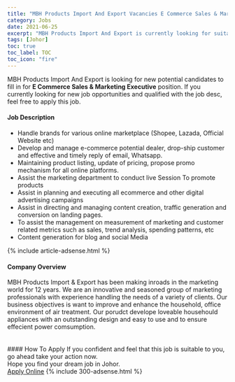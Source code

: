 ```yaml
---
title: "MBH Products Import And Export Vacancies E Commerce Sales & Marketing Executive" 
category: Jobs 
date: 2021-06-25 
excerpt: "MBH Products Import And Export is currently looking for suitable person to fill in the E Commerce Sales & Marketing Executive which based in Johor" 
tags: [Johor] 
toc: true 
toc_label: TOC 
toc_icon: "fire" 
--- 
```


<p>MBH Products Import And Export is looking for new potential candidates to fill in for <b>E Commerce Sales & Marketing Executive</b> position. If you currently looking for new job opportunities and qualified with the job desc, feel free to apply this job.
</p><div><div><h4>Job Description</h4></div><div><div><span><div><ul><li>Handle brands for various online marketplace (Shopee, Lazada, Official Website etc)</li><li>Develop and manage e-commerce potential dealer, drop-ship customer and effective and timely reply&#160;of email, Whatsapp.</li><li>Maintaining product listing, update of pricing, propose promo mechanism for all online platforms.</li><li>Assist the marketing department to conduct live Session To promote products</li><li>Assist in planning and executing all ecommerce&#160;and other digital advertising campaigns</li><li>Assist in directing and managing content creation, traffic generation and conversion on landing pages.</li><li>To assist the management on measurement of marketing and customer related metrics such as sales, trend analysis, spending patterns, etc</li><li>Content generation for blog and social Media</li></ul></div></span></div></div></div> 
{% include article-adsense.html %} 
<div><div><h4>Company Overview</h4></div><div><div><span><div><div>MBH Products Import &amp; Export has been making inroads in the marketing world for 12 years. We are an innovative and seasoned group of marketing professionals with experience handling the needs of a variety of clients. Our business objectives is want to improve and enhance the household, office environment of air treatment. Our porudct develope loveable househould appliances with an outstanding design and easy to use and to ensure effecient power comsumption.<br>
<br>
&#160;</div></div></span></div></div></div> 
#### How To Apply 
If you confident and feel that this job is suitable to you, go ahead take your action now. <br/> 
Hope you find your dream job in Johor. <br/> 
<a href="https://www.jobstreet.com.my/en/job/e-commerce-sales-marketing-executive-4591252?jobId=jobstreet-my-job-4591252&" class="btn btn--info" target="_blank" rel="nofollow noopenner">Apply Online</a> 
{% include 300-adsense.html %} 